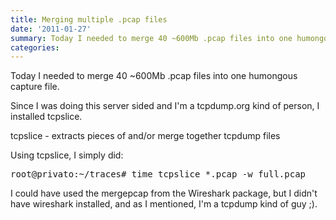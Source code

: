 ```yaml
---
title: Merging multiple .pcap files
date: '2011-01-27'
summary: Today I needed to merge 40 ~600Mb .pcap files into one humongous capture file...
categories:
---
```


Today I needed to merge 40 ~600Mb .pcap files into one humongous capture file.

Since I was doing this server sided and I'm a tcpdump.org kind of person, I installed tcpslice.

tcpslice - extracts pieces of and/or merge together tcpdump files

Using tcpslice, I simply did:
<pre>
root@privato:~/traces# time tcpslice *.pcap -w full.pcap
</pre>

I could have used the mergepcap from the Wireshark package, but I didn't have wireshark installed, and as I mentioned, I'm a tcpdump kind of guy ;).
